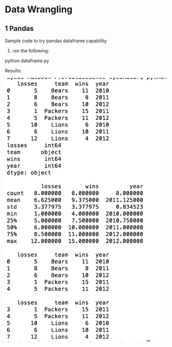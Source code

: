 # Data Wrangling

## 1 Pandas

Sample code to try pandas dataframe capability

1. ran the following:

python dataframe.py 

Results:

![image](wrangling_result_1.png)
